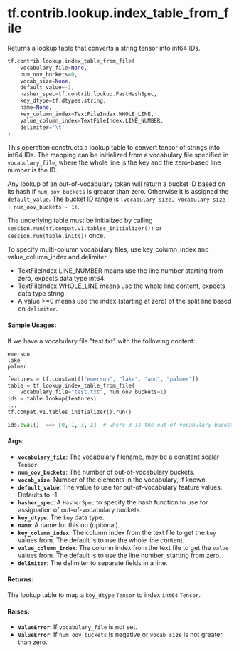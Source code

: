 <div itemscope itemtype="http://developers.google.com/ReferenceObject">
<meta itemprop="name" content="tf.contrib.lookup.index_table_from_file" />
<meta itemprop="path" content="Stable" />
</div>

# tf.contrib.lookup.index_table_from_file

Returns a lookup table that converts a string tensor into int64 IDs.

``` python
tf.contrib.lookup.index_table_from_file(
    vocabulary_file=None,
    num_oov_buckets=0,
    vocab_size=None,
    default_value=-1,
    hasher_spec=tf.contrib.lookup.FastHashSpec,
    key_dtype=tf.dtypes.string,
    name=None,
    key_column_index=TextFileIndex.WHOLE_LINE,
    value_column_index=TextFileIndex.LINE_NUMBER,
    delimiter='\t'
)
```

<!-- Placeholder for "Used in" -->

This operation constructs a lookup table to convert tensor of strings into
int64 IDs. The mapping can be initialized from a vocabulary file specified in
`vocabulary_file`, where the whole line is the key and the zero-based line
number is the ID.

Any lookup of an out-of-vocabulary token will return a bucket ID based on its
hash if `num_oov_buckets` is greater than zero. Otherwise it is assigned the
`default_value`.
The bucket ID range is
`[vocabulary size, vocabulary size + num_oov_buckets - 1]`.

The underlying table must be initialized by calling
`session.run(tf.compat.v1.tables_initializer())` or
`session.run(table.init())` once.

To specify multi-column vocabulary files, use key_column_index and
value_column_index and delimiter.

- TextFileIndex.LINE_NUMBER means use the line number starting from zero,
  expects data type int64.
- TextFileIndex.WHOLE_LINE means use the whole line content, expects data
  type string.
- A value >=0 means use the index (starting at zero) of the split line based
  on `delimiter`.

#### Sample Usages:



If we have a vocabulary file "test.txt" with the following content:

```
emerson
lake
palmer
```

```python
features = tf.constant(["emerson", "lake", "and", "palmer"])
table = tf.lookup.index_table_from_file(
    vocabulary_file="test.txt", num_oov_buckets=1)
ids = table.lookup(features)
...
tf.compat.v1.tables_initializer().run()

ids.eval()  ==> [0, 1, 3, 2]  # where 3 is the out-of-vocabulary bucket
```

#### Args:


* <b>`vocabulary_file`</b>: The vocabulary filename, may be a constant scalar `Tensor`.
* <b>`num_oov_buckets`</b>: The number of out-of-vocabulary buckets.
* <b>`vocab_size`</b>: Number of the elements in the vocabulary, if known.
* <b>`default_value`</b>: The value to use for out-of-vocabulary feature values.
  Defaults to -1.
* <b>`hasher_spec`</b>: A `HasherSpec` to specify the hash function to use for
  assignation of out-of-vocabulary buckets.
* <b>`key_dtype`</b>: The `key` data type.
* <b>`name`</b>: A name for this op (optional).
* <b>`key_column_index`</b>: The column index from the text file to get the `key`
  values from. The default is to use the whole line content.
* <b>`value_column_index`</b>: The column index from the text file to get the `value`
  values from. The default is to use the line number, starting from zero.
* <b>`delimiter`</b>: The delimiter to separate fields in a line.


#### Returns:

The lookup table to map a `key_dtype` `Tensor` to index `int64` `Tensor`.



#### Raises:


* <b>`ValueError`</b>: If `vocabulary_file` is not set.
* <b>`ValueError`</b>: If `num_oov_buckets` is negative or `vocab_size` is not greater
  than zero.